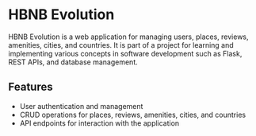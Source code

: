 # HBNB Evolution

HBNB Evolution is a web application for managing users, places, reviews, amenities, cities, and countries. It is part of a project for learning and implementing various concepts in software development such as Flask, REST APIs, and database management.

## Features

- User authentication and management
- CRUD operations for places, reviews, amenities, cities, and countries
- API endpoints for interaction with the application